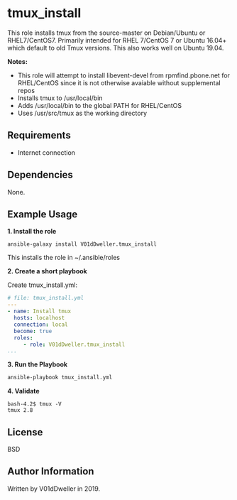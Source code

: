 tmux\_install
=============

This role installs tmux from the source-master on Debian/Ubuntu or
RHEL7/CentOS7. Primarily intended for RHEL 7/CentOS 7 or Ubuntu 16.04+
which default to old Tmux versions. This also works well on Ubuntu 19.04.

**Notes:**
* This role will attempt to install libevent-devel from rpmfind.pbone.net for
  RHEL/CentOS since it is not otherwise avaiable without supplemental repos
* Installs tmux to /usr/local/bin
* Adds /usr/local/bin to the global PATH for RHEL/CentOS
* Uses /usr/src/tmux as the working directory

Requirements
------------

* Internet connection

Dependencies
------------

None.

Example Usage
----------------

**1. Install the role**
```
ansible-galaxy install V01dDweller.tmux_install
```

This installs the role in ~/.ansible/roles

**2. Create a short playbook**

Create tmux\_install.yml:

```yaml
# file: tmux_install.yml
---
- name: Install tmux
  hosts: localhost
  connection: local
  become: true
  roles:
     - role: V01dDweller.tmux_install
...
```

**3. Run the Playbook**

```cmd
ansible-playbook tmux_install.yml
```

**4. Validate**

```
bash-4.2$ tmux -V
tmux 2.8
```

License
-------

BSD

Author Information
------------------

Written by V01dDweller in 2019.
